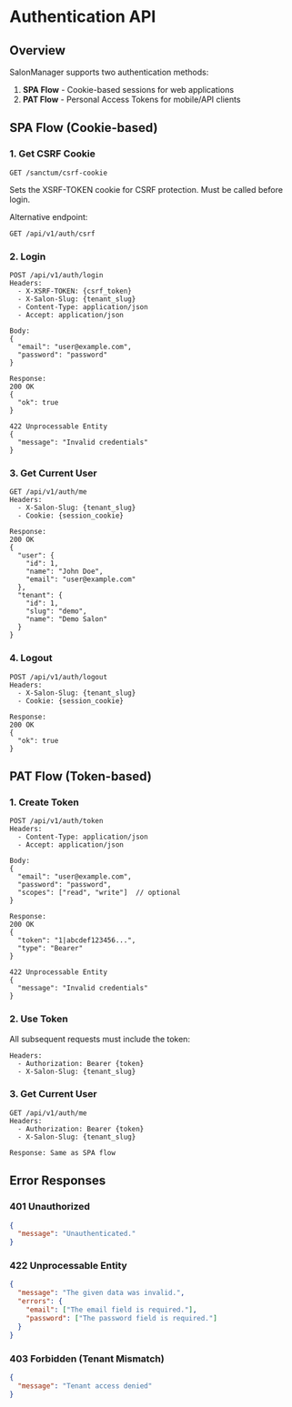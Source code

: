 # Authentication API

## Overview

SalonManager supports two authentication methods:
1. **SPA Flow** - Cookie-based sessions for web applications
2. **PAT Flow** - Personal Access Tokens for mobile/API clients

## SPA Flow (Cookie-based)

### 1. Get CSRF Cookie
```
GET /sanctum/csrf-cookie
```
Sets the XSRF-TOKEN cookie for CSRF protection. Must be called before login.

Alternative endpoint:
```
GET /api/v1/auth/csrf
```

### 2. Login
```
POST /api/v1/auth/login
Headers:
  - X-XSRF-TOKEN: {csrf_token}
  - X-Salon-Slug: {tenant_slug}
  - Content-Type: application/json
  - Accept: application/json

Body:
{
  "email": "user@example.com",
  "password": "password"
}

Response:
200 OK
{
  "ok": true
}

422 Unprocessable Entity
{
  "message": "Invalid credentials"
}
```

### 3. Get Current User
```
GET /api/v1/auth/me
Headers:
  - X-Salon-Slug: {tenant_slug}
  - Cookie: {session_cookie}

Response:
200 OK
{
  "user": {
    "id": 1,
    "name": "John Doe",
    "email": "user@example.com"
  },
  "tenant": {
    "id": 1,
    "slug": "demo",
    "name": "Demo Salon"
  }
}
```

### 4. Logout
```
POST /api/v1/auth/logout
Headers:
  - X-Salon-Slug: {tenant_slug}
  - Cookie: {session_cookie}

Response:
200 OK
{
  "ok": true
}
```

## PAT Flow (Token-based)

### 1. Create Token
```
POST /api/v1/auth/token
Headers:
  - Content-Type: application/json
  - Accept: application/json

Body:
{
  "email": "user@example.com",
  "password": "password",
  "scopes": ["read", "write"]  // optional
}

Response:
200 OK
{
  "token": "1|abcdef123456...",
  "type": "Bearer"
}

422 Unprocessable Entity
{
  "message": "Invalid credentials"
}
```

### 2. Use Token
All subsequent requests must include the token:
```
Headers:
  - Authorization: Bearer {token}
  - X-Salon-Slug: {tenant_slug}
```

### 3. Get Current User
```
GET /api/v1/auth/me
Headers:
  - Authorization: Bearer {token}
  - X-Salon-Slug: {tenant_slug}

Response: Same as SPA flow
```

## Error Responses

### 401 Unauthorized
```json
{
  "message": "Unauthenticated."
}
```

### 422 Unprocessable Entity
```json
{
  "message": "The given data was invalid.",
  "errors": {
    "email": ["The email field is required."],
    "password": ["The password field is required."]
  }
}
```

### 403 Forbidden (Tenant Mismatch)
```json
{
  "message": "Tenant access denied"
}
```